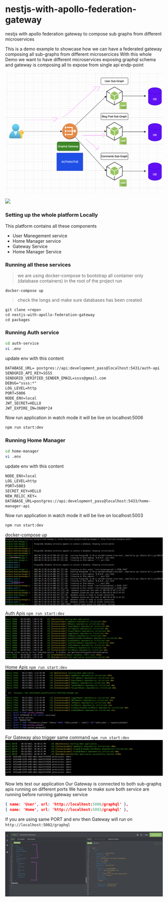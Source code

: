 # nestjs-with-apollo-federation-gateway

nestjs with apollo federation gateway to compose sub graphs from different microservices

This is a demo example to showcase how we can have a federated gateway composing all sub-graphs from different microsercices 
With this whole Demo we want to have different microservices exposing graphql schema and gateway is composing all to expose from single api endp-point

![](./snap/snap.png)

![](https://raw.githubusercontent.com/rkudryashov/graphql-federation/master/architecture.png)

### Setting up the whole platform Locally 

This platform contains all these components 

- User Manegement service
- Home Manager service
- Gateway Service
- Home Manager Service

### Running all these services 

> we are using docker-compose to bootstrap all container only (database containers)
> in the root of the project run
```
docker-compose up
```
> check the longs and make sure databases has been created 
```
git clone <repo>
cd nestjs-with-apollo-federation-gateway
cd packages
```
### Running Auth service

```sh
cd auth-service
vi .env
```
update env with this content 
```
DATABASE_URL= postgres://api:development_pass@localhost:5431/auth-api
SENDGRID_API_KEY=SSSS
SENDGRID_VERIFIED_SENDER_EMAIL=ssss@gmail.com
DEBUG="ssss:*"
LOG_LEVEL=http
PORT=5006
NODE_ENV=local
JWT_SECRET=HELLO
JWT_EXPIRE_IN=3600*24
```
Now run application in watch mode it will be live on localhost:5006 
```sh
npm run start:dev
```
### Running Home Manager

```sh
cd home-manager
vi .env
```
update env with this content 
```
NODE_ENV=local
LOG_LEVEL=http
PORT=5003
SECRET_KEY=HELLO
NEW_RELIC_KEY=
DATABASE_URL=postgres://api:development_pass@localhost:5433/home-manager-api
```
Now run application in watch mode it will be live on localhost:5003 
```sh
npm run start:dev
```
docker-compose up
![](./snap/service-snap-3.png)

Auth Apis `npm run start:dev`
![](./snap/service-snap-4.png)

Home Apis `npm run start:dev`
![](./snap/service-snap-5.png)

For Gateway also trigger same command `npm run start:dev`
![](./snap/service-snap-6.png)

Now lets test our application 
Our Gateway is connected to both sub-graphq apis running on different ports 
We have to make sure both service are running before running gateway service 
```json
{ name: 'User', url: 'http://localhost:5006/graphql' },
{ name: 'Home', url: 'http://localhost:5003/graphql' },
```
If you are using same PORT and env then Gateway will run on `http://localhost:5002/graphql`

![](./snap/service-snap-2.png)
